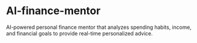 # AI-finance-mentor
AI-powered personal finance mentor that analyzes spending habits, income, and financial goals to provide real-time personalized advice.
